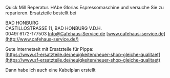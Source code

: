 Quick Mill Reperatur.
HAbe Glorias Espressomaschine und versuche Sie zu reparieren.
Ersatzteile bestellt bei

BAD HONBURG  
CASTILLOSTRASSE 11, BAD HONBURG V.D.H.  
0049/ 6172-177503 [Info@Cafehaus-Service.de](mailto:Info@Cafehaus-Service.de) [www.cafehaus-service.de](http://www.cafehaus-service.de/)  
  
Gute Internetseit mit Ersatzteile für Pippa:  
[https://www.sf-ersatzteile.de/neuigkeiten/neuer-shop-gleiche-qualitaet](https://www.sf-ersatzteile.de/neuigkeiten/neuer-shop-gleiche-qualitaet)

Dann habe ich auch eine Kabelplan erstellt